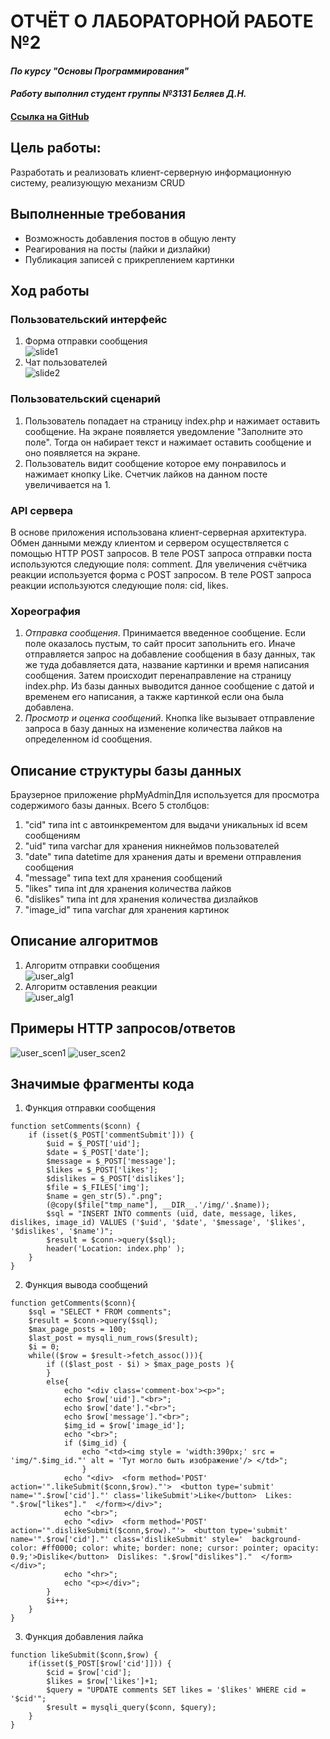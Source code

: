 # ОТЧЁТ О ЛАБОРАТОРНОЙ РАБОТЕ №2
#### *По курсу "Основы Программирования"*
#### *Работу выполнил студент группы №3131 Беляев Д.Н.*
#### [Ссылка на GitHub](https://github.com/FireIceMage/Lab2.git)

## Цель работы:
Разработать и реализовать клиент-серверную информационную систему, реализующую механизм CRUD
## Выполненные требования
* Возможность добавления постов в общую ленту
* Реагирования на посты (лайки и дизлайки)
* Публикация записей с прикреплением картинки
## Ход работы
### Пользовательский интерфейс
1. Форма отправки сообщения                        
   ![slide1](pictures/comment_section.png)
2. Чат пользователей                           
   ![slide2](pictures/comments.png)

### Пользовательский сценарий
1. Пользователь попадает на страницу index.php и нажимает оставить сообщение. На экране появляется уведомление "Заполните это поле". Тогда он набирает текст и нажимает оставить сообщение и оно появляется на экране.  
2. Пользователь видит сообщение которое ему понравилось и нажимает кнопку Like. Счетчик лайков на данном посте увеличивается на 1.

### API сервера

В основе приложения использована клиент-серверная архитектура. Обмен данными между клиентом и сервером осуществляется с помощью HTTP POST запросов. В теле POST запроса отправки поста используются следующие поля: comment. Для увеличения счётчика реакции используется форма с POST запросом. В теле POST запроса реакции используются следующие поля: cid, likes.

### Хореография
1. *Отправка сообщения*. Принимается введенное сообщение. Если поле оказалось пустым, то сайт просит запольнить его. Иначе отправляется запрос на добавление сообщения в базу данных, так же туда добавляется дата, название картинки и время написания сообщения. Затем происходит перенаправление на страницу index.php. Из базы данных выводится данное сообщение с датой и временем его написания, а также картинкой если она была добавлена.
2. *Просмотр и оценка сообщений*. Кнопка like вызывает отправление запроса в базу данных на изменение количества лайков на определенном id сообщения.

## Описание структуры базы данных
Браузерное приложение phpMyAdminДля используется для просмотра содержимого базы данных. Всего 5 столбцов:
1. "cid" типа int с автоинкрементом для выдачи уникальных id всем сообщениям
2. "uid" типа varchar для хранения никнеймов пользователей
3. "date" типа datetime для хранения даты и времени отправления сообщения
4. "message" типа text для хранения сообщений
5. "likes" типа int для хранения количества лайков
6. "dislikes" типа int для хранения количества дизлайков
7. "image_id" типа varchar для хранения картинок

## Описание алгоритмов
1. Алгоритм отправки сообщения                        
![user_alg1](pictures/alg-setComment.png)                                         
2. Алгоритм оставления реакции                                                   
![user_alg1](pictures/alg-likeSubmit.png)                 


## Примеры HTTP запросов/ответов
![user_scen1](pictures/get_example1.png)
![user_scen2](pictures/get_example2.png)

## Значимые фрагменты кода
1. Функция отправки сообщения
```
function setComments($conn) {
    if (isset($_POST['commentSubmit'])) {
        $uid = $_POST['uid'];
        $date = $_POST['date'];
        $message = $_POST['message'];
        $likes = $_POST['likes'];
        $dislikes = $_POST['dislikes'];
        $file = $_FILES['img'];
        $name = gen_str(5).".png";
        (@copy($file["tmp_name"], __DIR__.'/img/'.$name));
        $sql = "INSERT INTO comments (uid, date, message, likes, dislikes, image_id) VALUES ('$uid', '$date', '$message', '$likes', '$dislikes', '$name')";
        $result = $conn->query($sql);
        header('Location: index.php' );
    }
}
```
2. Функция вывода сообщений
```
function getComments($conn){
    $sql = "SELECT * FROM comments";
    $result = $conn->query($sql);
    $max_page_posts = 100;
    $last_post = mysqli_num_rows($result);
    $i = 0;
    while(($row = $result->fetch_assoc())){
        if (($last_post - $i) > $max_page_posts ){
        }
        else{
            echo "<div class='comment-box'><p>";
            echo $row['uid']."<br>";
            echo $row['date']."<br>";
            echo $row['message']."<br>";
            $img_id = $row['image_id'];
            echo "<br>";
            if ($img_id) {
                echo "<td><img style = 'width:390px;' src = 'img/".$img_id."' alt = 'Тут могло быть изображение'/> </td>";
                }
            echo "<div>  <form method='POST' action='".likeSubmit($conn,$row)."'>  <button type='submit' name='".$row['cid']."' class='likeSubmit'>Like</button>  Likes: ".$row["likes"]."  </form></div>";
            echo "<br>";
            echo "<div>  <form method='POST' action='".dislikeSubmit($conn,$row)."'>  <button type='submit' name='".$row['cid']."' class='dislikeSubmit' style='  background-color: #ff0000; color: white; border: none; cursor: pointer; opacity: 0.9;'>Dislike</button>  Dislikes: ".$row["dislikes"]."  </form></div>";
            echo "<hr>";
            echo "<p></div>";
        }
        $i++;
    }
}
```
3. Функция добавления лайка
```
function likeSubmit($conn,$row) {
    if(isset($_POST[$row['cid']])) {
        $cid = $row['cid'];
        $likes = $row['likes']+1;
        $query = "UPDATE comments SET likes = '$likes' WHERE cid = '$cid'";
        $result = mysqli_query($conn, $query);
    }
}
```